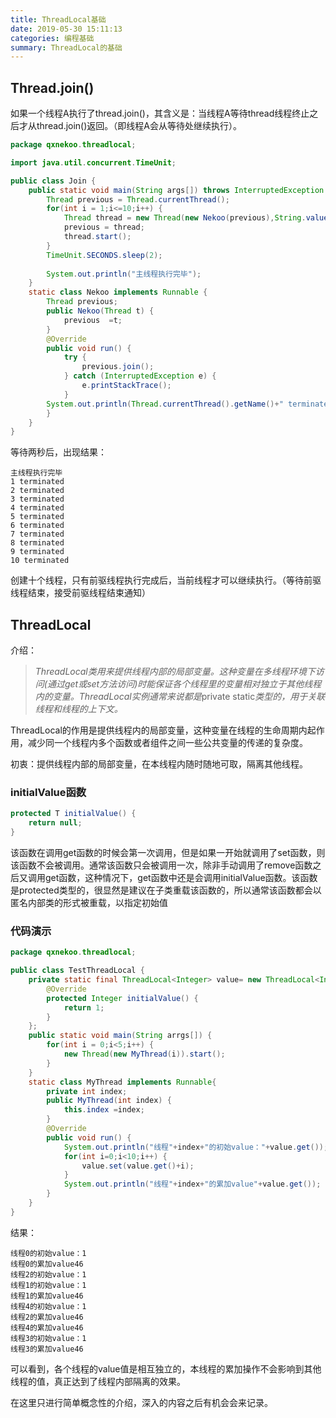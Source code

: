 ```yaml
---
title: ThreadLocal基础
date: 2019-05-30 15:11:13
categories: 编程基础
summary: ThreadLocal的基础
---
```


## Thread.join()

如果一个线程A执行了thread.join()，其含义是：当线程A等待thread线程终止之后才从thread.join()返回。（即线程A会从等待处继续执行）。

```java
package qxnekoo.threadlocal;

import java.util.concurrent.TimeUnit;

public class Join {
	public static void main(String args[]) throws InterruptedException {
		Thread previous = Thread.currentThread();
		for(int i = 1;i<=10;i++) {
			Thread thread = new Thread(new Nekoo(previous),String.valueOf(i));
			previous = thread;
			thread.start();
		}
		TimeUnit.SECONDS.sleep(2);
	
		System.out.println("主线程执行完毕");
	}
	static class Nekoo implements Runnable {
		Thread previous;
		public Nekoo(Thread t) {
			previous  =t;
		}
		@Override
		public void run() {
			try {
				previous.join();
			} catch (InterruptedException e) {
				e.printStackTrace();
			}
		System.out.println(Thread.currentThread().getName()+" terminated");
		}
	}
}
```

等待两秒后，出现结果：

```
主线程执行完毕
1 terminated
2 terminated
3 terminated
4 terminated
5 terminated
6 terminated
7 terminated
8 terminated
9 terminated
10 terminated
```

创建十个线程，只有前驱线程执行完成后，当前线程才可以继续执行。（等待前驱线程结束，接受前驱线程结束通知）



## ThreadLocal

介绍：

> *ThreadLocal类用来提供线程内部的局部变量。这种变量在多线程环境下访问(通过get或set方法访问)时能保证各个线程里的变量相对独立于其他线程内的变量。ThreadLocal实例通常来说都是*private static*类型的，用于关联线程和线程的上下文。*

ThreadLocal的作用是提供线程内的局部变量，这种变量在线程的生命周期内起作用，减少同一个线程内多个函数或者组件之间一些公共变量的传递的复杂度。

初衷：提供线程内部的局部变量，在本线程内随时随地可取，隔离其他线程。

### **initialValue函数**

```java
protected T initialValue() {
    return null;
}
```

该函数在调用get函数的时候会第一次调用，但是如果一开始就调用了set函数，则该函数不会被调用。通常该函数只会被调用一次，除非手动调用了remove函数之后又调用get函数，这种情况下，get函数中还是会调用initialValue函数。该函数是protected类型的，很显然是建议在子类重载该函数的，所以通常该函数都会以匿名内部类的形式被重载，以指定初始值

### 代码演示

```java
package qxnekoo.threadlocal;

public class TestThreadLocal {
    private static final ThreadLocal<Integer> value= new ThreadLocal<Integer>() {
    	@Override
    	protected Integer initialValue() {
    		return 1;
    	}
    };
    public static void main(String arrgs[]) {
    	for(int i = 0;i<5;i++) {
    		new Thread(new MyThread(i)).start();
    	}
    }
    static class MyThread implements Runnable{
        private int index;
        public MyThread(int index) {
        	this.index =index;
        }
		@Override
		public void run() {
			System.out.println("线程"+index+"的初始value："+value.get());
			for(int i=0;i<10;i++) {
				value.set(value.get()+i);
			}
			System.out.println("线程"+index+"的累加value"+value.get());
		}
    }
}
```

结果：

```
线程0的初始value：1
线程0的累加value46
线程2的初始value：1
线程1的初始value：1
线程1的累加value46
线程4的初始value：1
线程2的累加value46
线程4的累加value46
线程3的初始value：1
线程3的累加value46
```

可以看到，各个线程的value值是相互独立的，本线程的累加操作不会影响到其他线程的值，真正达到了线程内部隔离的效果。

在这里只进行简单概念性的介绍，深入的内容之后有机会会来记录。

